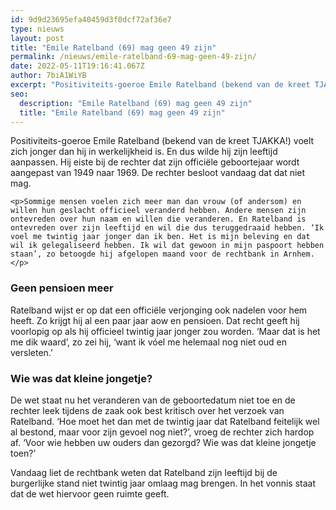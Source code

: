 ```yaml
---
id: 9d9d23695efa40459d3f0dcf72af36e7
type: nieuws
layout: post
title: "Emile Ratelband (69) mag geen 49 zijn"
permalink: /nieuws/emile-ratelband-69-mag-geen-49-zijn/
date: 2022-05-11T19:16:41.067Z
author: 7biA1WiYB
excerpt: "Positiviteits-goeroe Emile Ratelband (bekend van de kreet TJAKKA!) voelt zich jonger dan hij in werkelijkheid is. En dus wilde hij zijn leeftijd aanpassen. Hij eiste bij de rechter dat zijn officiële geboortejaar wordt aangepast van 1949 naar 1969. De rechter besloot vandaag dat dat niet mag.  "
seo:
  description: "Emile Ratelband (69) mag geen 49 zijn"
  title: "Emile Ratelband (69) mag geen 49 zijn"
---
```

Positiviteits-goeroe Emile Ratelband (bekend van de kreet TJAKKA!) voelt zich jonger dan hij in werkelijkheid is. En dus wilde hij zijn leeftijd aanpassen. Hij eiste bij de rechter dat zijn officiële geboortejaar wordt aangepast van 1949 naar 1969. De rechter besloot vandaag dat dat niet mag.  

    <p>Sommige mensen voelen zich meer man dan vrouw (of andersom) en willen hun geslacht officieel veranderd hebben. Andere mensen zijn ontevreden over hun naam en willen die veranderen. En Ratelband is ontevreden over zijn leeftijd en wil die dus teruggedraaid hebben. ‘Ik voel me twintig jaar jonger dan ik ben. Het is mijn beleving en dat wil ik gelegaliseerd hebben. Ik wil dat gewoon in mijn paspoort hebben staan’, zo betoogde hij afgelopen maand voor de rechtbank in Arnhem.</p>
<h3>Geen pensioen meer</h3>
<p>Ratelband wijst er op dat een officiële verjonging ook nadelen voor hem heeft. Zo krijgt hij al een paar jaar aow en pensioen. Dat recht geeft hij voorlopig op als hij officieel twintig jaar jonger zou worden. ‘Maar dat is het me dik waard’, zo zei hij, ‘want ik vóel me helemaal nog niet oud en versleten.’</p>
<h3>Wie was dat kleine jongetje?</h3>
<p>De wet staat nu het veranderen van de geboortedatum niet toe en de rechter leek tijdens de zaak ook best kritisch over het verzoek van Ratelband. ‘Hoe moet het dan met de twintig jaar dat Ratelband feitelijk wel al bestond, maar voor zijn gevoel nog niet?’, vroeg de rechter zich hardop af. ‘Voor wie hebben uw ouders dan gezorgd? Wie was dat kleine jongetje toen?’</p>
<p>Vandaag liet de rechtbank weten dat Ratelband zijn leeftijd bij de burgerlijke stand niet twintig jaar omlaag mag brengen. In het vonnis staat dat de wet hiervoor geen ruimte geeft. </p>  
